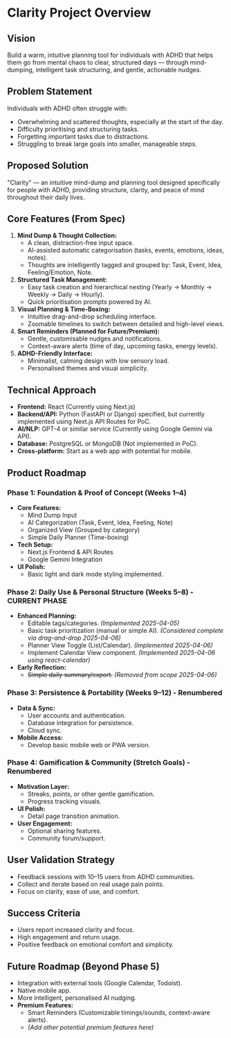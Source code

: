 # Clarity Project Overview

## Vision
Build a warm, intuitive planning tool for individuals with ADHD that helps them go from mental chaos to clear, structured days — through mind-dumping, intelligent task structuring, and gentle, actionable nudges.

## Problem Statement
Individuals with ADHD often struggle with:
*   Overwhelming and scattered thoughts, especially at the start of the day.
*   Difficulty prioritising and structuring tasks.
*   Forgetting important tasks due to distractions.
*   Struggling to break large goals into smaller, manageable steps.

## Proposed Solution
"Clarity" — an intuitive mind-dump and planning tool designed specifically for people with ADHD, providing structure, clarity, and peace of mind throughout their daily lives.

## Core Features (From Spec)
1.  **Mind Dump & Thought Collection:**
    *   A clean, distraction-free input space.
    *   AI-assisted automatic categorisation (tasks, events, emotions, ideas, notes).
    *   Thoughts are intelligently tagged and grouped by: Task, Event, Idea, Feeling/Emotion, Note.
2.  **Structured Task Management:**
    *   Easy task creation and hierarchical nesting (Yearly → Monthly → Weekly → Daily → Hourly).
    *   Quick prioritisation prompts powered by AI.
3.  **Visual Planning & Time-Boxing:**
    *   Intuitive drag-and-drop scheduling interface.
    *   Zoomable timelines to switch between detailed and high-level views.
4.  **Smart Reminders (Planned for Future/Premium):**
    *   Gentle, customisable nudges and notifications.
    *   Context-aware alerts (time of day, upcoming tasks, energy levels).
5.  **ADHD-Friendly Interface:**
    *   Minimalist, calming design with low sensory load.
    *   Personalised themes and visual simplicity.

## Technical Approach
*   **Frontend:** React (Currently using Next.js)
*   **Backend/API:** Python (FastAPI or Django) specified, but currently implemented using Next.js API Routes for PoC.
*   **AI/NLP:** GPT-4 or similar service (Currently using Google Gemini via API).
*   **Database:** PostgreSQL or MongoDB (Not implemented in PoC).
*   **Cross-platform:** Start as a web app with potential for mobile.

## Product Roadmap

### Phase 1: Foundation & Proof of Concept (Weeks 1–4)
*   **Core Features:**
    *   Mind Dump Input
    *   AI Categorization (Task, Event, Idea, Feeling, Note)
    *   Organized View (Grouped by category)
    *   Simple Daily Planner (Time-boxing)
*   **Tech Setup:**
    *   Next.js Frontend & API Routes
    *   Google Gemini Integration
*   **UI Polish:**
    *   Basic light and dark mode styling implemented.

### Phase 2: Daily Use & Personal Structure (Weeks 5–8) - CURRENT PHASE
*   **Enhanced Planning:**
    *   Editable tags/categories. *(Implemented 2025-04-05)*
    *   Basic task prioritization (manual or simple AI). *(Considered complete via drag-and-drop 2025-04-06)*
    *   Planner View Toggle (List/Calendar). *(Implemented 2025-04-06)*
    *   Implement Calendar View component. *(Implemented 2025-04-06 using react-calendar)*
*   **Early Reflection:**
    *   ~~Simple daily summary/export.~~ *(Removed from scope 2025-04-06)*

### Phase 3: Persistence & Portability (Weeks 9–12) - Renumbered
*   **Data & Sync:**
    *   User accounts and authentication.
    *   Database integration for persistence.
    *   Cloud sync.
*   **Mobile Access:**
    *   Develop basic mobile web or PWA version.

### Phase 4: Gamification & Community (Stretch Goals) - Renumbered
*   **Motivation Layer:**
    *   Streaks, points, or other gentle gamification.
    *   Progress tracking visuals.
*   **UI Polish:**
    *   Detail page transition animation.
*   **User Engagement:**
    *   Optional sharing features.
    *   Community forum/support.

## User Validation Strategy
*   Feedback sessions with 10–15 users from ADHD communities.
*   Collect and iterate based on real usage pain points.
*   Focus on clarity, ease of use, and comfort.

## Success Criteria
*   Users report increased clarity and focus.
*   High engagement and return usage.
*   Positive feedback on emotional comfort and simplicity.

## Future Roadmap (Beyond Phase 5)
*   Integration with external tools (Google Calendar, Todoist).
*   Native mobile app.
*   More intelligent, personalised AI nudging.
*   **Premium Features:**
    *   Smart Reminders (Customizable timings/sounds, context-aware alerts).
    *   *(Add other potential premium features here)*
